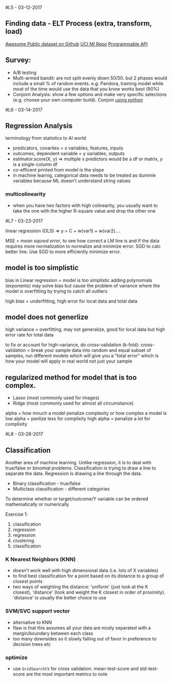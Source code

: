 #L5 - 03-12-2017

## Finding data - ELT Process (extra, transform, load)

[Awesome Public dataset on Github](https://github.com/caesar0301/awesome-public-datasets)
[UCI MI Repo](http://archive.ics.uci.edu/ml/)
[Programmable API](https://www.programmableweb.com/)

## Survey:
- A/B testing
- Multi-armed bandit: are not split evenly down 50/50. but 2 phases would include a small % of random events. e.g. Pandora, training model while most of the time would use the data that you know works best (90%)
- Conjoint Analysis: show a few options and make very specific selections (e.g. choose your own computer build). Conjoin [using python](https://github.com/Herka/Traditional-Conjoint-Analysis-with-Python/blob/master/Traditional%20Conjoint%20Analyse.ipynb)

#L6 - 03-14-2017

## Regression Analysis

terminology from statistics to AI world	
- predicators, covarites = x variables, features, inputs
- outcomes, dependent variable = y variables, outputs
- estimator.score(X, y) => multiple x predictors would be a df or matrix, y is a single-column df
- co-efficent printed from model is the slope
- in machine learnig, categorical data needs to be treated as dummie variables because ML doesn't understand string values

### multicolinearity
- when you have two factors with high colinearity, you usually want to take the one with the higher R-square value and drop the other one

#L7 - 03-23-2017

linear regression (OLS) => y = C + w(var1) + w(var2)....

MSE = *mean squred error*, to see how correct a LM line is and if the data requires more normalization
to normalize and minimize error: SGD to calc better line. Use SGD to more efficiently minimize error.

## model is too simplistic
bias in Linear regression = model is too simplistic
adding polynomials (exponents) may solve bias but cause the problem of variance where the model is overfitting by trying to catch all outliers

high bias = underfitting, high error for local data and total data

## model does not generlize
high variance = overfitting, may not generalize, good for local data but high error rate for total data

to fix or account for high-variance, do cross-validation (k-fold):
cross-validation = break your sample data into random and equal subset of samples, run different models which will give you a "total error" which is how your model will apply in real world not just your sample

## regularized method for model that is too complex.
- Lasso (most commonly used for images) 
- Ridge (most commonly used for almost all circumstance)

alpha = how mnuch a model penalize complexity or how complex a model is
low alpha = penlize less for complixity
high alpha = penalize a lot for complixity 

#L8 - 03-28-2017

## Classification

Another area of machine learning. Unlike regression, it is to deal with true/false or binomial problems. Classification is trying to draw a line to separate the data. Regression is drawing a line through the data.
- Binary classification - true/false
- Multiclass classification - different categories

To determine whether or target/outcome/Y variable can be ordered mathematically or numerically

Exercise 1:
1. classification
2. regression
3. regression
4. clustering
5. classification

### K Nearest Neighbors (KNN)
- doesn't work well with high dimensional data (i.e. lots of X variables)
- to find best classification for a point based on its distance to a group of closest points
- two ways of weighting the distance: 'uniform' (just look at the K closest), 'distance' (look and weight the K closest in order of proximity). 'distance' is usually the better choice to use

### SVM/SVC support vector
- alternative to KNN
- flaw is that this assumes all your data are nicely separated with a margin/boundary between each class
- too many downsides so it slowly falling out of favor in preference to decision trees etc

### optimize 
- use `GridSearchCV` for cross validation. mean-test-score and std-test-score are the most important metrics to note

